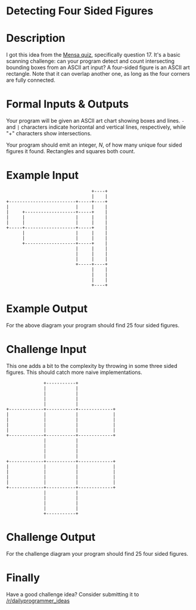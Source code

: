 # Detecting Four Sided Figures
<div class="md"><h1>Description</h1>
<p>I got this idea from the <a href="https://www.mensa.org/workout/questions">Mensa quiz</a>, specifically question 17. It's a basic scanning challenge: can your program detect and count intersecting bounding boxes from an ASCII art input? A four-sided figure is an ASCII art rectangle. Note that it can overlap another one, as long as the four corners are fully connected. </p>
<h1>Formal Inputs &amp; Outputs</h1>
<p>Your program will be given an ASCII art chart showing boxes and lines. <code>-</code> and <code>|</code> characters indicate horizontal and vertical lines, respectively, while "+" characters show intersections.</p>
<p>Your program should emit an integer, <em>N</em>, of how many unique four sided figures it found. Rectangles and squares both count. </p>
<h1>Example Input</h1>
<pre><code>                                +----+
                                |    |
+-------------------------+-----+----+
|                         |     |    |
|     +-------------------+-----+    |
|     |                   |     |    |
|     |                   |     |    |
+-----+-------------------+-----+    |
      |                   |     |    |
      |                   |     |    |
      +-------------------+-----+    |
                          |     |    |
                          |     |    |
                          |     |    |
                          +-----+----+
                                |    |
                                |    |
                                |    |
                                +----+
</code></pre>
<h1>Example Output</h1>
<p>For the above diagram your program should find 25 four sided figures. </p>
<h1>Challenge Input</h1>
<p>This one adds a bit to the complexity by throwing in some three sided figures. This should catch more naive implementations.</p>
<pre><code>              +-----------+
              |           |
              |           |
              |           |
              |           |              
+-------------+-----------+-------------+
|             |           |             |
|             |           |             |
|             |           |             |
|             |           |             |
+-------------+-----------+-------------+
              |           |
              |           |
              |           |
              |           |              
+-------------+-----------+-------------+
|             |           |             |
|             |           |             |
|             |           |             |
|             |           |             |
+-------------+-----------+-------------+
              |           |
              |           |
              |           |
              |           |              
              +-----------+
</code></pre>
<h1>Challenge Output</h1>
<p>For the challenge diagram your program should find 25 four sided figures. </p>
<h1>Finally</h1>
<p>Have a good challenge idea? Consider submitting it to <a href="/r/dailyprogrammer_ideas">/r/dailyprogrammer_ideas</a></p>
</div>

